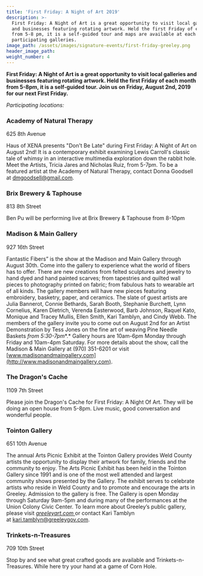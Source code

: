 ```yaml
---
title: 'First Friday: A Night of Art 2019'
description: >-
  First Friday: A Night of Art is a great opportunity to visit local galleries
  and businesses featuring rotating artwork. Held the first Friday of each month
  from 5-8 pm, it is a self-guided tour and maps are available at each of the
  participating galleries.
image_path: /assets/images/signature-events/first-friday-greeley.png
header_image_path:
weight_number: 4
---
```


**First Friday: A Night of Art is a great opportunity to visit local galleries and businesses featuring rotating artwork. Held the first Friday of each month from 5-8pm, it is a self-guided tour. Join us on Friday, August 2nd, 2019 for our next First Friday.**

*Participating locations:*

### Academy of Natural Therapy

625 8th Avenue

Haus of XENA presents "Don't Be Late" during First Friday: A Night of Art on August 2nd\! It is a contemporary exhibit examining Lewis Carroll's classic tale of whimsy in an interactive multimedia exploration down the rabbit hole. Meet the Artists, Tricia Jares and Nicholas Ruiz, from 5-7pm. To be a featured artist at the Academy of Natural Therapy, contact Donna Goodsell at [dmgoodsell@gmail.com](mailto:dmgoodsell@gmail.com).

### Brix Brewery & Taphouse

813 8th Street

Ben Pu will be performing live at Brix Brewery & Taphouse from 8-10pm

### Madison & Main Gallery

927 16th Street

Fantastic Fibers” is the show at the Madison and Main Gallery through August 30th. Come into the gallery to experience what the world of fibers has to offer. There are new creations from felted sculptures and jewelry to hand dyed and hand painted scarves; from tapestries and quilted wall pieces to photography printed on fabric; from fabulous hats to wearable art of all kinds. The gallery members will have new pieces featuring embroidery, basketry, paper, and ceramics. The slate of guest artists are Julia Bannerot, Connie Bethards, Sarah Booth, Stephanie Burchett, Lynn Cornelius, Karen Dietrich, Verenda Easterwood, Barb Johnson, Raquel Kato, Monique and Tracey Mullis, Ellen Smith, Kari Tamblyn, and Cindy Webb. The members of the gallery invite you to come out on August 2nd for an Artist Demonstration by Tess Jones on the fine art of weaving Pine Needle Baskets&nbsp;*from 5:30-7pm**.* Gallery hours are 10am-6pm Monday through Friday and 10am-4pm Saturday. For more details about the show, call the Madison & Main Gallery at (970) 351-6201 or visit [www.madisonandmaingallery.com](http://www.madisonandmaingallery.com).

### The Dragon's Cache

1109 7th Street

Please join the Dragon's Cache for First Friday: A Night Of Art. They will be doing an open house from 5-8pm. Live music, good conversation and wonderful people.

### Tointon Gallery

651 10th Avenue

The annual Arts Picnic Exhibit at the Tointon Gallery provides Weld County artists the opportunity to display their artwork for family, friends and the community to enjoy. The Arts Picnic Exhibit has been held in the Tointon Gallery since 1991 and is one of the most well attended and largest community shows presented by the Gallery. The exhibit serves to celebrate artists who reside in Weld County and to promote and encourage the arts in Greeley. Admission to the gallery is free. The Gallery is open Monday through Saturday 9am-5pm and during many of the performances at the Union Colony Civic Center. To learn more about Greeley’s public gallery, please visit&nbsp;[*greeleyart.com&nbsp;*](http://greeleyart.com/)or contact Kari Tamblyn at&nbsp;[kari.tamblyn@greeleygov.com](mailto:kari.tamblyn@greeleygov.com).

### Trinkets-n-Treasures

709 10th Street

Stop by and see what great crafted goods are available and Trinkets-n-Treasures. While here try your hand at a game of Corn Hole.&nbsp;